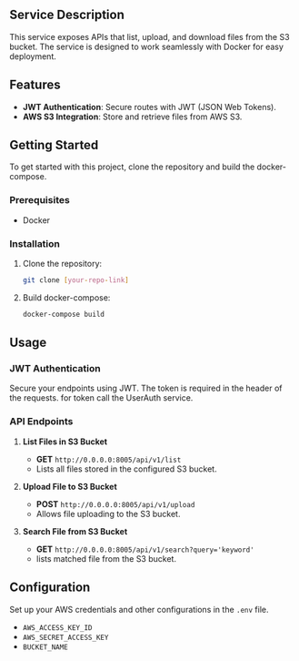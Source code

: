 ## Service Description

This service exposes APIs that list, upload, and download files from the S3 bucket. The service is designed to work seamlessly with Docker for easy deployment.

## Features

- **JWT Authentication**: Secure routes with JWT (JSON Web Tokens).
- **AWS S3 Integration**: Store and retrieve files from AWS S3.

## Getting Started

To get started with this project, clone the repository and build the docker-compose.

### Prerequisites
- Docker

### Installation

1. Clone the repository:
   ```bash
   git clone [your-repo-link]
   ```
2. Build docker-compose:
   ```bash
   docker-compose build
   ```

## Usage

### JWT Authentication

Secure your endpoints using JWT. The token is required in the header of the requests. for token call the UserAuth service.

### API Endpoints

1. **List Files in S3 Bucket**
   - **GET** `http://0.0.0.0:8005/api/v1/list`
   - Lists all files stored in the configured S3 bucket.

2. **Upload File to S3 Bucket**
   - **POST** `http://0.0.0.0:8005/api/v1/upload`
   - Allows file uploading to the S3 bucket.

3. **Search File from S3 Bucket**
   - **GET** `http://0.0.0.0:8005/api/v1/search?query='keyword'`
   - lists matched file from the S3 bucket.

## Configuration

Set up your AWS credentials and other configurations in the `.env` file.

- `AWS_ACCESS_KEY_ID`
- `AWS_SECRET_ACCESS_KEY`
- `BUCKET_NAME`

